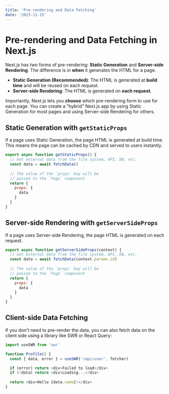 ```yaml
---
title: 'Pre-rendering and Data Fetching'
date: '2023-11-15'
---
```


# Pre-rendering and Data Fetching in Next.js

Next.js has two forms of pre-rendering: **Static Generation** and **Server-side Rendering**. The difference is in **when** it generates the HTML for a page.

- **Static Generation (Recommended)**: The HTML is generated at **build time** and will be reused on each request.
- **Server-side Rendering**: The HTML is generated on **each request**.

Importantly, Next.js lets you **choose** which pre-rendering form to use for each page. You can create a "hybrid" Next.js app by using Static Generation for most pages and using Server-side Rendering for others.

## Static Generation with `getStaticProps`

If a page uses Static Generation, the page HTML is generated at build time. This means the page can be cached by CDN and served to users instantly.

```javascript
export async function getStaticProps() {
  // Get external data from the file system, API, DB, etc.
  const data = await fetchData()
  
  // The value of the `props` key will be
  // passed to the `Page` component
  return {
    props: {
      data
    }
  }
}
```

## Server-side Rendering with `getServerSideProps`

If a page uses Server-side Rendering, the page HTML is generated on each request.

```javascript
export async function getServerSideProps(context) {
  // Get external data from the file system, API, DB, etc.
  const data = await fetchData(context.params.id)
  
  // The value of the `props` key will be
  // passed to the `Page` component
  return {
    props: {
      data
    }
  }
}
```

## Client-side Data Fetching

If you don't need to pre-render the data, you can also fetch data on the client side using a library like SWR or React Query:

```javascript
import useSWR from 'swr'

function Profile() {
  const { data, error } = useSWR('/api/user', fetcher)

  if (error) return <div>Failed to load</div>
  if (!data) return <div>Loading...</div>
  
  return <div>Hello {data.name}!</div>
}